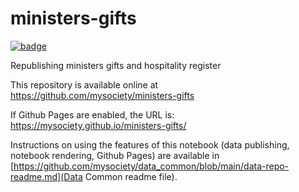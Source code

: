 
# ministers-gifts

[![badge](https://mybinder.org/badge.svg)](https://mybinder.org/v2/gh/mysociety/ministers-gifts/HEAD)

Republishing ministers gifts and hospitality register

This repository is available online at https://github.com/mysociety/ministers-gifts

If Github Pages are enabled, the URL is: https://mysociety.github.io/ministers-gifts/

Instructions on using the features of this notebook (data publishing, notebook rendering, Github Pages) are available in [https://github.com/mysociety/data_common/blob/main/data-repo-readme.md](Data Common readme file).